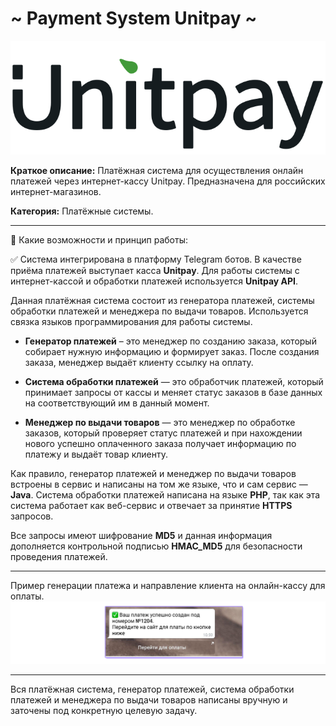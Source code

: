 # ~ Payment System Unitpay ~

![screen1](https://github.com/LexaCoronos/PaymentSystemUnitpay/blob/main/img/Unitpay.png)

**Краткое описание:** Платёжная система для осуществления онлайн платежей через интернет-кассу Unitpay. Предназначена для российских интернет-магазинов.

**Категория:** Платёжные системы.

-----------------------------------

🔻 Какие возможности и принцип работы:

✅ Система интегрирована в платформу Telegram ботов. В качестве приёма платежей выступает касса **Unitpay**. Для работы системы с интернет-кассой и обработки платежей используется **Unitpay API**.

Данная платёжная система состоит из генератора платежей, системы обработки платежей и менеджера по выдачи товаров. Используется связка языков программирования для работы системы.

   - **Генератор платежей** – это менеджер по созданию заказа, который собирает нужную информацию и формирует заказ.
После создания заказа, менеджер выдаёт клиенту ссылку на оплату.

   - **Система обработки платежей** — это обработчик платежей, который принимает запросы от кассы и меняет статус заказов в базе данных на соответствующий им в данный момент.

   - **Менеджер по выдачи товаров** — это менеджер по обработке заказов, который проверяет статус платежей и при нахождении нового успешно оплаченного заказа получает информацию по платежу и выдаёт товар клиенту.

Как правило, генератор платежей и менеджер по выдачи товаров встроены в сервис и написаны на том же языке, что и сам сервис — **Java**.
Система обработки платежей написана на языке **PHP**, так как эта система работает как веб-сервис и отвечает за принятие **HTTPS** запросов.

Все запросы имеют шифрование **MD5** и данная информация дополняется контрольной подписью **HMAC_MD5** для безопасности проведения платежей.

-----------------------------------

Пример генерации платежа и направление клиента на онлайн-кассу для оплаты.
![screen2](https://github.com/LexaCoronos/PaymentSystemUnitpay/blob/main/img/PaymentCreator.png)

-----------------------------------

Вся платёжная система, генератор платежей, система обработки платежей и менеджера по выдачи товаров написаны вручную и заточены под конкретную целевую задачу.


